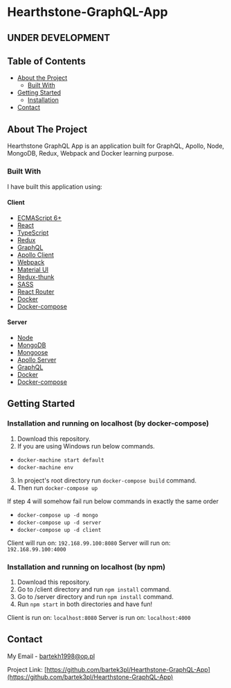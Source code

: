 # Hearthstone-GraphQL-App

## UNDER DEVELOPMENT

<!-- TABLE OF CONTENTS -->
## Table of Contents
* [About the Project](#about-the-project)
  * [Built With](#built-with)
* [Getting Started](#getting-started)
  * [Installation](#installation)
* [Contact](#contact)
 
 
 
<!-- ABOUT THE PROJECT -->
## About The Project
Hearthstone GraphQL App is an application built for GraphQL, Apollo, Node, MongoDB, Redux, Webpack and Docker learning purpose. 
 
### Built With

I have built this application using:

#### Client

* [ECMAScript 6+](https://developer.mozilla.org/en-US/docs/Web/JavaScript/Language_Resources) 
* [React](https://reactjs.org/)
* [TypeScript](https://www.typescriptlang.org/)
* [Redux](https://redux.js.org/)
* [GraphQL](https://graphql.org/)
* [Apollo Client](https://www.apollographql.com/docs/react/)
* [Webpack](https://webpack.js.org/)
* [Material UI](https://material-ui.com/)
* [Redux-thunk](https://github.com/reduxjs/redux-thunk)
* [SASS](https://sass-lang.com/e)
* [React Router](https://reactrouter.com/)
* [Docker](https://www.docker.com/)
* [Docker-compose](https://docs.docker.com/compose/)

#### Server

* [Node](https://nodejs.org/en/)
* [MongoDB](https://www.mongodb.com/)
* [Mongoose](https://mongoosejs.com/)
* [Apollo Server](https://www.apollographql.com/docs/apollo-server/)
* [GraphQL](https://graphql.org/)
* [Docker](https://www.docker.com/)
* [Docker-compose](https://docs.docker.com/compose/)
 
<!-- GETTING STARTED -->
## Getting Started
 
### Installation and running on localhost (by docker-compose)
 
1. Download this repository.
2. If you are using Windows run below commands.
- ```docker-machine start default```
- ```docker-machine env```
3. In project's root directory run ```docker-compose build``` command.
4. Then run ```docker-compose up``` 

If step 4 will somehow fail run below commands in exactly the same order
- ```docker-compose up -d mongo```
- ```docker-compose up -d server```
- ```docker-compose up -d client```

Client will run on: ```192.168.99.100:8080```
Server will run on: ```192.168.99.100:4000```

### Installation and running on localhost (by npm)
 
1. Download this repository.
2. Go to /client directory and run ```npm install``` command.
3. Go to /server directory and run ```npm install``` command.
3. Run ```npm start``` in both directories and have fun!

Client is run on: ```localhost:8080```
Server is run on: ```localhost:4000```
 
<!-- CONTACT -->
## Contact
 
My Email - bartekh1998@op.pl
 
Project Link: [https://github.com/bartek3pl/Hearthstone-GraphQL-App](https://github.com/bartek3pl/Hearthstone-GraphQL-App)
